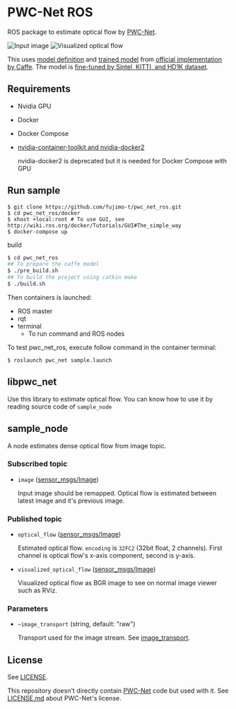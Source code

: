 # PWC-Net ROS

ROS package to estimate optical flow by [PWC-Net](https://github.com/NVlabs/PWC-Net).

![Input image](input_image.png)
![Visualized optical flow](visualized_optical_flow.png)

This uses [model definition](https://github.com/NVlabs/PWC-Net/blob/master/Caffe/model/pwc_net_test.prototxt) and [trained model](https://github.com/NVlabs/PWC-Net/blob/master/Caffe/model/pwc_net.caffemodel) from [official implementation by Caffe](https://github.com/NVlabs/PWC-Net/tree/master/Caffe). The model is [fine-tuned by Sintel, KITTI, and HD1K dataset](https://github.com/NVlabs/PWC-Net/issues/80).

## Requirements

-   Nvidia GPU
-   Docker
-   Docker Compose
-   [nvidia-container-toolkit and nvidia-docker2](https://github.com/NVIDIA/nvidia-docker)

    nvidia-docker2 is deprecated but it is needed for Docker Compose with GPU

## Run sample

```shell
$ git clone https://github.com/fujimo-t/pwc_net_ros.git
$ cd pwc_net_ros/docker
$ xhost +local:root # To use GUI, see http://wiki.ros.org/docker/Tutorials/GUI#The_simple_way
$ docker-compose up
```

build

```sh
$ cd pwc_net_ros
## To prepare the caffe model
$ ./pre_build.sh
## To build the project using catkin make
$ ./build.sh
```

Then containers is launched:

-   ROS master
-   rqt
-   terminal
    -   To run command and ROS nodes

To test pwc_net_ros, execute follow command in the container terminal:

```shell
$ roslaunch pwc_net sample.launch
```

## libpwc_net

Use this library to estimate optical flow.
You can know how to use it by reading source code of `sample_node` 

## sample_node

A node estimates dense optical flow from image topic.

### Subscribed topic

-   `image` ([sensor_msgs/Image](http://docs.ros.org/api/sensor_msgs/html/msg/Image.html))

    Input image should be remapped. Optical flow is estimated between latest image and it's previous image.

### Published topic

-   `optical_flow` ([sensor_msgs/Image](http://docs.ros.org/api/sensor_msgs/html/msg/Image.html))

    Estimated optical flow.
    `encoding` is `32FC2` (32bit float, 2 channels).
    First channel is optical flow's x-axis component, second is y-axis.

-   `visualized_optical_flow` ([sensor_msgs/Image](http://docs.ros.org/api/sensor_msgs/html/msg/Image.html))

    Visualized optical flow as BGR image to see on normal image viewer such as RViz.

### Parameters

-   `~image_transport` (string, default: "raw")

    Transport used for the image stream. See [image_transport](http://wiki.ros.org/image_transport).

## License

See [LICENSE](LICENSE).

This repository doesn't directly contain [PWC-Net](https://github.com/NVlabs/PWC-Net) code but used with it.
See [LICENSE.md](https://github.com/NVlabs/PWC-Net/blob/master/LICENSE.md) about PWC-Net's license.
